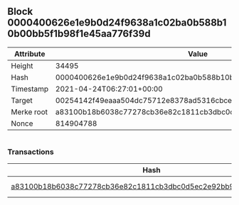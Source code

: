 ## Block 0000400626e1e9b0d24f9638a1c02ba0b588b10b00bb5f1b98f1e45aa776f39d

Attribute | Value
--- | ---
Height | 34495
Hash | 0000400626e1e9b0d24f9638a1c02ba0b588b10b00bb5f1b98f1e45aa776f39d
Timestamp | 2021-04-24T06:27:01+00:00
Target | 00254142f49eaaa504dc75712e8378ad5316cbcead634704b3734b6271167cc4
Merke root | a83100b18b6038c77278cb36e82c1811cb3dbc0d5ec2e92bb90417aea20ff6a0
Nonce | 814904788

```

```

### Transactions

Hash | Amount
--- | ---
[a83100b18b6038c77278cb36e82c1811cb3dbc0d5ec2e92bb90417aea20ff6a0](a83100b18b6038c77278cb36e82c1811cb3dbc0d5ec2e92bb90417aea20ff6a0.md) | 10.00000000 SKEPTI 
